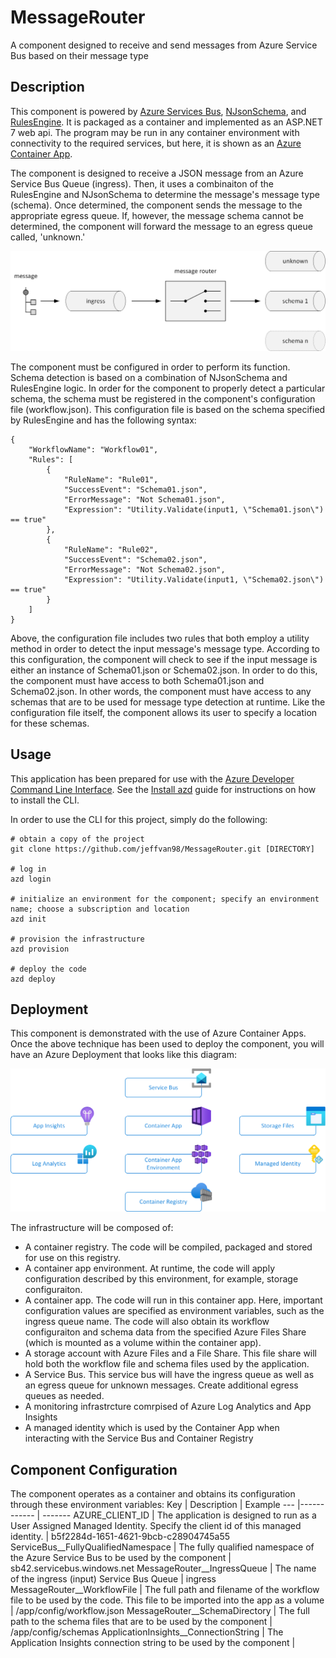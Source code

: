 # MessageRouter
A component designed to receive and send messages from Azure Service Bus based on their message type

## Description
This component is powered by [Azure Services Bus](https://learn.microsoft.com/en-us/azure/service-bus-messaging/), [NJsonSchema](https://github.com/RicoSuter/NJsonSchema), and [RulesEngine](https://github.com/microsoft/RulesEngine).  It is packaged as a container and implemented as an ASP.NET 7 web api.  The program may be run in any container environment with connectivity to the required services, but here, it is shown as an [Azure Container App](https://learn.microsoft.com/en-us/azure/container-apps/).

The component is designed to receive a JSON message from an Azure Service Bus Queue (ingress).  Then, it uses a combinaiton of the RulesEngine and NJsonSchema to determine the message's message type (schema).  Once determined, the component sends the message to the appropriate egress queue.  If, however, the message schema cannot be determined, the component will forward the message to an egress queue called, 'unknown.'

![Logical Component Architecture](docs/Logic.png)

The component must be configured in order to perform its function.  Schema detection is based on a combination of NJsonSchema and RulesEngine logic.  In order for the component to properly detect a particular schema, the schema must be registered in the component's configuration file (workflow.json).  This configuration file is based on the schema specified by RulesEngine and has the following syntax:

```
{
    "WorkflowName": "Workflow01",
    "Rules": [
        {
            "RuleName": "Rule01",
            "SuccessEvent": "Schema01.json",
            "ErrorMessage": "Not Schema01.json",
            "Expression": "Utility.Validate(input1, \"Schema01.json\") == true"
        },
        {
            "RuleName": "Rule02",
            "SuccessEvent": "Schema02.json",
            "ErrorMessage": "Not Schema02.json",
            "Expression": "Utility.Validate(input1, \"Schema02.json\") == true"
        }
    ]
}
```

Above, the configuration file includes two rules that both employ a utility method in order to detect the input message's message type.  According to this configuration, the component will check to see if the input message is either an instance of Schema01.json or Schema02.json.  In order to do this, the component must have access to both Schema01.json and Schema02.json.  In other words, the component must have access to any schemas that are to be used for message type detection at runtime.  Like the configuration file itself, the component allows its user to specify a location for these schemas.

## Usage

This application has been prepared for use with the [Azure Developer Command Line Interface](https://learn.microsoft.com/en-us/azure/developer/azure-developer-cli/reference).  See the [Install azd](https://learn.microsoft.com/en-us/azure/developer/azure-developer-cli/install-azd?tabs=baremetal%2Cwindows) guide for instructions on how to install the CLI.

In order to use the CLI for this project, simply do the following:

```
# obtain a copy of the project
git clone https://github.com/jeffvan98/MessageRouter.git [DIRECTORY]

# log in
azd login

# initialize an environment for the component; specify an environment name; choose a subscription and location
azd init 

# provision the infrastructure
azd provision

# deploy the code
azd deploy
```

## Deployment

This component is demonstrated with the use of Azure Container Apps.  Once the above technique has been used to deploy the component, you will have an Azure Deployment that looks like this diagram:

![Infrastructure Diagram](docs/Infrastructure.png)

The infrastructure will be composed of:
- A container registry.  The code will be compiled, packaged and stored for use on this registry.
- A container app environment.  At runtime, the code will apply configuration described by this environment, for example, storage configuraiton.
- A container app.  The code will run in this container app.  Here, important configuration values are specified as environment variables, such as the ingress queue name.  The code will also obtain its workflow configuraiton and schema data from the specified Azure Files Share (which is mounted as a volume within the container app).  
- A storage account with Azure Files and a File Share.  This file share will hold both the workflow file and schema files used by the application.
- A Service Bus.  This service bus will have the ingress queue as well as an egress queue for unknown messages.  Create additional egress queues as needed.
- A monitoring infrastrcture comrpised of Azure Log Analytics and App Insights
- A managed identity which is used by the Container App when interacting with the Service Bus and Container Registry
  
## Component Configuration

The component operates as a container and obtains its configuration through these environment variables:
Key | Description | Example
--- |------------ | -------
AZURE\_CLIENT\_ID | The application is designed to run as a User Assigned Managed Identity.  Specify the client id of this managed identity. | b5f2284d-1651-4621-9bcb-c28904745a55
ServiceBus\_\_FullyQualifiedNamespace | The fully qualified namespace of the Azure Service Bus to be used by the component | sb42.servicebus.windows.net
MessageRouter\_\_IngressQueue | The name of the ingress (input) Service Bus Queue | ingress 
MessageRouter\_\_WorkflowFile | The full path and filename of the workflow file to be used by the code.  This file to be imported into the app as a volume | /app/config/workflow.json
MessageRouter\_\_SchemaDirectory | The full path to the schema files that are to be used by the component | /app/config/schemas
ApplicationInsights\_\_ConnectionString | The Application Insights connection string to be used by the component |